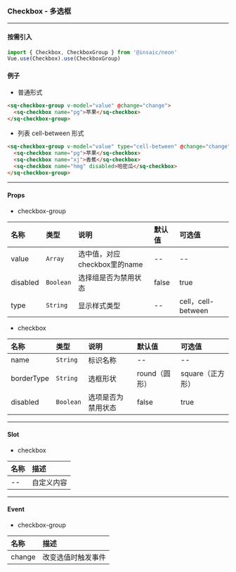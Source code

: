 ### Checkbox - 多选框
---
#### 按需引入

```js
import { Checkbox, CheckboxGroup } from '@insaic/neon'
Vue.use(Checkbox).use(CheckboxGroup)
```

#### 例子
- 普通形式

```html
<sq-checkbox-group v-model="value" @change="change">
  <sq-checkbox name="pg">苹果</sq-checkbox>
</sq-checkbox-group>
```
- 列表 cell-between 形式

```html
<sq-checkbox-group v-model="value" type="cell-between" @change="change">
  <sq-checkbox name="pg">苹果</sq-checkbox>
  <sq-checkbox name="xj">香蕉</sq-checkbox>
  <sq-checkbox name="hmg" disabled>哈密瓜</sq-checkbox>
</sq-checkbox-group>
```
---
#### Props
- checkbox-group

 名称      | 类型        | 说明                         | 默认值   | 可选值      
:--------  |:-----------|:-----------------------------|:------- |:-------
 value     | `Array`    | 选中值，对应checkbox里的name  | --       | --             
 disabled  | `Boolean`  | 选择组是否为禁用状态           | false    | true
 type      | `String`   | 显示样式类型                  | --       | cell，cell-between

- checkbox

 名称       | 类型      | 说明               | 默认值        | 可选值
:--------   |:--------- |:---------         |:-------      |:-------
 name       | `String`  | 标识名称           | --           | --          
 borderType | `String`  | 选框形状           | round（圆形） | square（正方形）
 disabled   | `Boolean` | 选项是否为禁用状态  | false        | true

---

#### Slot
- checkbox

 名称 |  描述
:---- | :-------
 --   | 自定义内容

 ---
 #### Event
- checkbox-group

 名称   |  描述
:----   | :-------
 change | 改变选值时触发事件